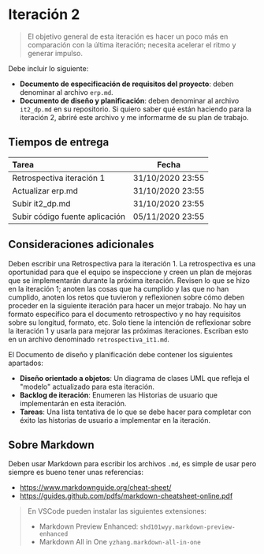 # Iteración 2

> El objetivo general de esta iteración es hacer un poco más en comparación con la última iteración; necesita acelerar el ritmo y generar impulso.


Debe incluir lo siguiente:

- **Documento de especificación de requisitos del proyecto**: deben denominar al archivo `erp.md`. 
- **Documento de diseño y planificación**: deben denominar al archivo `it2_dp.md` en su repositorio. Si quiero saber qué están haciendo para la iteración 2, abriré este archivo y me informarme de su plan de trabajo.

## Tiempos de entrega

| Tarea                                   |  Fecha           |
|:----------------------------------------|:----------------:|
| Retrospectiva iteración 1               | 31/10/2020 23:55 |
| Actualizar erp.md                       | 31/10/2020 23:55 |
| Subir it2_dp.md                         | 31/10/2020 23:55 |
| Subir código fuente aplicación          | 05/11/2020 23:55 |

## Consideraciones adicionales

Deben escribir una Retrospectiva para la iteración 1. La retrospectiva es una oportunidad para que el equipo se inspeccione y creen un plan de mejoras que se implementarán durante la próxima iteración. Revisen lo que se hizo en la iteración 1; anoten las cosas que ha cumplido y las que no han cumplido, anoten los retos que tuvieron y reflexionen sobre cómo deben proceder en la siguiente iteración para hacer un mejor trabajo. No hay un formato específico para el documento retrospectivo y no hay requisitos sobre su longitud, formato, etc. Solo tiene la intención de reflexionar sobre la iteración 1 y usarla para mejorar las próximas iteraciones. Escriban esto en un archivo denominado `retrospectiva_it1.md`.

El Documento de diseño y planificación debe contener los siguientes apartados:
- **Diseño orientado a objetos**: Un diagrama de clases UML que refleja el "modelo" actualizado para esta iteración.
- **Backlog de iteración**: Enumeren las Historias de usuario que implementarán en esta iteración.
- **Tareas**: Una lista tentativa de lo que se debe hacer para completar con éxito las historias de usuario a implementar en la iteración.

## Sobre Markdown

Deben usar Markdown para escribir los archivos `.md`, es simple de usar pero siempre es bueno tener unas referencias: 
- https://www.markdownguide.org/cheat-sheet/
- https://guides.github.com/pdfs/markdown-cheatsheet-online.pdf

> En VSCode pueden instalar las siguientes extensiones:
> - Markdown Preview Enhanced: `shd101wyy.markdown-preview-enhanced`
> - Markdown All in One `yzhang.markdown-all-in-one`
